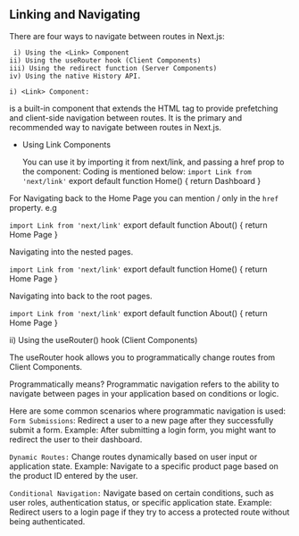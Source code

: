 ## Linking and Navigating


There are four ways to navigate between routes in Next.js:

     i) Using the <Link> Component
    ii) Using the useRouter hook (Client Components)
    iii) Using the redirect function (Server Components)
    iv) Using the native History API.

    i) <Link> Component: 

<Link> is a built-in component that extends the HTML <a> tag to provide prefetching and client-side navigation between routes. It is the primary and recommended way to navigate between routes in Next.js.
 
 
 - Using Link Components 

    You can use it by importing it from next/link, and passing a href prop to the component:
 Coding is mentioned below: 
    ` import Link from 'next/link' `
    export default function Home() { 
         return <Link href="/dashboard">Dashboard</Link> 
        }
 
 For Navigating back to the Home Page you can mention / only in the `href` property. e.g 

 ` import Link from 'next/link' `
    export default function About() { 
         return <Link href="/">Home Page</Link> 
        }

 Navigating into the nested pages. 

 ` import Link from 'next/link' `
    export default function Home() { 
         return <Link href="/dashboard/profile">Home Page</Link> 
        }


Navigating into back to the root pages. 

 ` import Link from 'next/link' `
    export default function About() { 
         return <Link href="/dashboard">Home Page</Link> 
        }



ii) Using the useRouter() hook (Client Components)

The useRouter hook allows you to programmatically change routes from Client Components.

Programmatically means? Programmatic navigation refers to the ability to navigate between pages in your application based on conditions or logic. 

Here are some common scenarios where programmatic navigation is used:
`Form Submissions`:
Redirect a user to a new page after they successfully submit a form.
Example: After submitting a login form, you might want to redirect the user to their dashboard.

`Dynamic Routes:`
Change routes dynamically based on user input or application state.
Example: Navigate to a specific product page based on the product ID entered by the user.

`Conditional Navigation:`
Navigate based on certain conditions, such as user roles, authentication status, or specific application state.
Example: Redirect users to a login page if they try to access a protected route without being authenticated.

